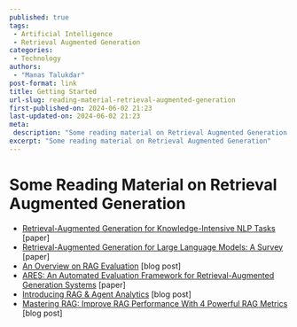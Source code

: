 ```yaml
---
published: true
tags:
 - Artificial Intelligence
 - Retrieval Augmented Generation
categories:
 - Technology
authors:
 - "Manas Talukdar"
post-format: link
title: Getting Started
url-slug: reading-material-retrieval-augmented-generation
first-published-on: 2024-06-02 21:23
last-updated-on: 2024-06-02 21:23
meta:
 description: "Some reading material on Retrieval Augmented Generation."
excerpt: "Some reading material on Retrieval Augmented Generation"
---
```


# Some Reading Material on Retrieval Augmented Generation

- [Retrieval-Augmented Generation for Knowledge-Intensive NLP Tasks](https://arxiv.org/abs/2005.11401) [paper]
- [Retrieval-Augmented Generation for Large Language Models: A Survey](https://arxiv.org/abs/2312.10997) [paper]
- [An Overview on RAG Evaluation](https://weaviate.io/blog/rag-evaluation) [blog post]
- [ARES: An Automated Evaluation Framework for Retrieval-Augmented Generation Systems](https://arxiv.org/abs/2311.09476) [paper]
- [Introducing RAG & Agent Analytics](https://www.rungalileo.io/blog/announcing-rag-and-agent-analytics) [blog post]
- [Mastering RAG: Improve RAG Performance With 4 Powerful RAG Metrics](https://www.rungalileo.io/blog/mastering-rag-improve-performance-with-4-powerful-metrics) [blog post]
